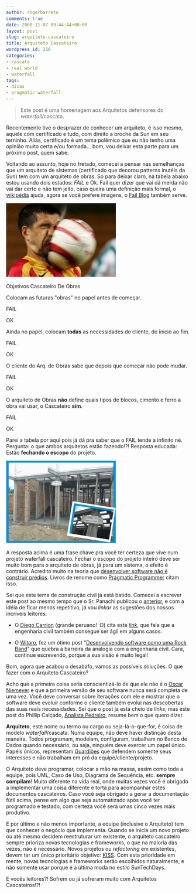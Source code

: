 ```yaml
---
author: rogerbarreto
comments: true
date: 2008-11-07 09:44:44+00:00
layout: post
slug: arquiteto-cascateiro
title: Arquiteto Cascateiro
wordpress_id: 210
categories:
- cascata
- real world
- waterfall
tags:
- dicas
- pragmatic waterfall
---
```


> Este post é uma homenagem aos Arquitetos defensores do _waterfall_/cascata.


Recentemente tive o desprazer de conhecer um arquiteto, é isso mesmo, aquele com certificado e tudo, com direito a broche da Sun em seu terninho. Aliás, certificado é um tema polêmico que eu não tenho uma opinião muito certa e/ou formada... bom, vou deixar esta parte para um próximo post, quem sabe.

Voltando ao assunto, hoje no fretado, comecei a pensar nas semelhanças que um arquiteto de sistemas (certificado que decorou patterns inutéis da Sun) tem com um arquiteto de obras. Só para deixar claro, na tabela abaixo estou usando dois estados: _FAIL_ e Ok. Fail quer dizer que vai dá merda não vai dar certo e não tem jeito, caso queira uma definição mais formal, o [wikipédia](http://en.wikipedia.org/wiki/Failure) ajuda, agora se você prefere imagens, o [Fail Blog](http://www.failblog.net/) também serve.

[![Exemplo de FAIL](/images/uploads/2008/11/soccer_fail-300x201.jpg)](/images/uploads/2008/11/soccer_fail.jpg)







Objetivos
Cascateiro
De Obras





Colocam as futuras "obras" no papel antes de começar.


FAIL


OK






Ainda no papel, colocam **todas** as necessidades do cliente, do início ao fim.


FAIL


OK






O cliente do Arq. de Obras sabe que depois que começar não pode mudar.


FAIL


OK






O arquiteto de Obras **não** define quais tipos de blocos, cimento e ferro a obra vai usar, o Cascateiro **sim**.


FAIL


OK



Parei a tabela por aqui pois já dá pra saber que o FAIL tende a infinito né.
Pergunta: o que ambos arquitetos estão fazendo!?!
Resposta educada: Estão **fechando o escopo** do projeto.

[![Arquiteto Cascateiro trabalhando ...](/images/uploads/2008/11/construcao-crea-300x225.jpg)](/images/uploads/2008/11/construcao-crea.jpg)

A resposta acima é uma frase chave pra você ter certeza que vive num projeto waterfall cascateiro. Fechar o escopo do projeto inteiro deve ser muito bom para o arquiteto de obras, já para um sistema, o efeito é contrário. Acredito muito na teoria que [desenvolver software não é construir prédios](http://gc.blog.br/2008/07/20/cuidando-para-que-o-software-nao-apodreca/). Livros de renome como [Pragmatic Programmer](http://1up4dev.org/2008/05/the-pragmatic-programmer-no-ambiente-waterfall-e-claro/) citam isso.

Sei que este tema de construção civil já está batido. Comecei a escrever este post ao mesmo tempo que o Sr. Panachi publicou o [anterior](http://1up4dev.org/2008/10/software-e-sobre-investimento/), e com a idéia de ficar menos repetitivo, já vou _linkar_ as sugestões dos nossos incríveis leitores:




  * O [Diego Carrion](http://www.mouseoverstudio.com/blog/) (grande peruano! :D) cita este [_link_](http://agiletips.blogspot.com/2008/07/agile-bridge-analogy.html), que fala que a engenharia civil também consegue ser ágil em alguns casos.


  * O [Witaro](http://witaro.wordpress.com/), fez um ótimo post "[Desenvolvendo software como uma Rock Band](http://witaro.wordpress.com/2008/08/11/desenvolvendo-software-como-uma-rock-band/)" que quebra a barreira da analogia com a engenharia civil. Cara, continue escrevendo, porque a sua visão é muito legal!


Bom, agora que acabou o desabafo, vamos as possíveis soluções. O que fazer com o Arquiteto Cascateiro?

Acho que a primeira coisa seria conscientizá-lo de que ele não é o [Oscar Niemeyer](http://pt.wikipedia.org/wiki/Oscar_Niemeyer) e que a primeira versão de seu software nunca será completa de uma vez. Você deve conversar sobre iterações com ele e mostrar que o software deve evoluir conforme o cliente também evolui nas descobertas das suas reais necessidades. Sei que o post já está cheio de _links_, mas este post do Phillip Calçado, [Analista Pedreiro](http://blog.fragmental.com.br/2008/08/09/analista-pedreiro/), resume bem o que quero dizer.

**Arquiteto**, este nome ou termo ou cargo ou seja-lá-o-que-for, é coisa de modelo _waterfall_/cascata. Numa equipe, não deve haver distinção desta maneira. Todos programam, modelam, configuram, trabalham no Banco de Dados quando necessário, ou seja, ninguém deve exercer um papel único. Papéis únicos, representam [Guardiões](http://1up4dev.org/2008/11/os-guardioes-da-cascata/) que defendem somente seus interesses e não trabalham em pró da equipe/cliente/projeto.

O Arquiteto deve programar, colocar a mão na massa, assim como toda a equipe, pois UML, Caso de Uso, Diagrama de Sequência, etc. **sempre compilam**! Muito diferente na vida real, onde muitas vezes você é obrigado a implementar uma coisa diferente e torta para acompanhar estes documentos cascateiros. Caso você seja obrigado a gerar a documentação fútil acima, pense em algo que seja automatizado após você ter programado e testado, com certeza você será umas cinco vezes mais produtivo.

E por último e não menos importante, a equipe (inclusive o Arquiteto) tem que conhecer o negócio que implementa. Quando se inicia um novo projeto ou até mesmo decidem reestruturar um existente, o arquiteto cascateiro sempre prioriza novas tecnologias e frameworks, o que na maioria das vezes, não é necessário. Novos projetos ou _refactoring_ em existentes, devem ter um único prioritário objetivo: [KISS](http://pt.wikipedia.org/wiki/Keep_it_Simple_Stupid). Com esta prioridade em mente, novas tecnologias e frameworks serão escolhidos naturalmente, e não somente usar porque é a última moda no estilo SunTechDays.

E vocês leitores?! Sofrem ou já sofreram muito com Arquitetos Cascateiros!?!
